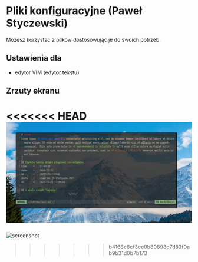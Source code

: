 # Pliki konfiguracyjne (Paweł Styczewski)

Możesz korzystać z plików dostosowując je do swoich potrzeb.

## Ustawienia dla
- edytor VIM  (edytor tekstu)

## Zrzuty ekranu

<<<<<<< HEAD
![zrzut vim](https://github.com/styczewski/dotfiles/blob/master/screenshots/vim.png)
=======
![screenshot](https://github.com/styczewski/dotfiles/screenshots/vim.png)
>>>>>>> b4168e6cf3ee0b80898d7d83f0ab9b31d0b7b173



